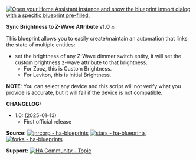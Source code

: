 [![Open your Home Assistant instance and show the blueprint import dialog with a specific blueprint pre-filled.](https://my.home-assistant.io/badges/blueprint_import.svg)](https://my.home-assistant.io/redirect/blueprint_import/?blueprint_url=https%3A%2F%2Fraw.githubusercontent.com%2Fjnrcorp%2Fha-blueprints-sync-custom-brightness%2Fmain%2Fha-blueprint-sync-custom-brightness.yaml)

**Sync Brightness to Z-Wave Attribute v1.0** 🔛

This blueprint allows you to easily create/maintain an automation that links the state of multiple entities:
  - set the brightness of any Z-Wave dimmer switch entity, it will set the custom brightness z-wave attribute to that brightness.
    - For Zooz, this is Custom Brightness.
    - For Leviton, this is Initial Brightness.

**NOTE**: You can select any device and this script will not verify what you provide is accurate, but it will fail if the device is not compatible.

**CHANGELOG:**
  - 1.0: (2025-01-13)
    - First official release

**Source:**
[![jnrcorp - ha-blueprints](https://img.shields.io/static/v1?label=jnrcorp&message=ha-blueprints&color=blue&logo=github)](https://github.com/jnrcorp/ha-blueprints-sync-custom-brightness/blob/main/ha-blueprint-sync-custom-brightness.yaml "Go to GitHub repo") [![stars - ha-blueprints](https://img.shields.io/github/stars/alexdelprete/ha-blueprints?style=social)](https://github.com/jnrcorp/ha-blueprints-customb-brightness) [![forks - ha-blueprints](https://img.shields.io/github/forks/jnrcorp/ha-blueprints-sync-custom-brightness?style=social)](https://github.com/jnrcorp/ha-blueprints-sync-custom-brightness)

**Support:**
[![HA Community - Topic](https://img.shields.io/static/v1?label=HA+Community&message=Topic&color=2ea44f&logo=home-assistant)](https://community.home-assistant.io/t/linked-entities-keep-mutlple-entities-binary-state-in-sync-lights-switches-etc/662836?u=jnrcorp)
